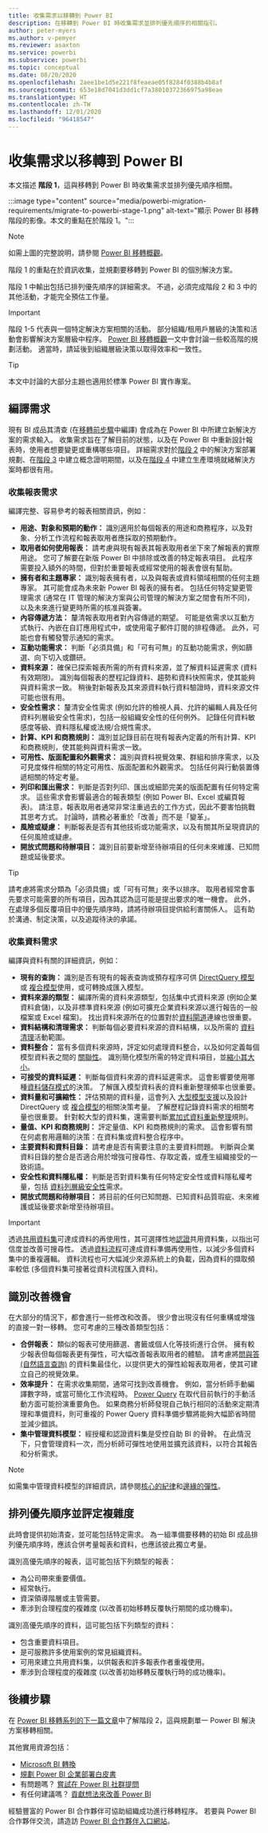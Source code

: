 ```yaml
---
title: 收集需求以移轉到 Power BI
description: 在移轉到 Power BI 時收集需求並排列優先順序的相關指引。
author: peter-myers
ms.author: v-pemyer
ms.reviewer: asaxton
ms.service: powerbi
ms.subservice: powerbi
ms.topic: conceptual
ms.date: 08/20/2020
ms.openlocfilehash: 2aee1be1d5e221f8feaeae05f8284f0388b4b8af
ms.sourcegitcommit: 653e18d7041d3dd1cf7a38010372366975a98eae
ms.translationtype: HT
ms.contentlocale: zh-TW
ms.lasthandoff: 12/01/2020
ms.locfileid: "96418547"
---
```

# <a name="gather-requirements-to-migrate-to-power-bi"></a>收集需求以移轉到 Power BI

本文描述 **階段 1**，這與移轉到 Power BI 時收集需求並排列優先順序相關。

:::image type="content" source="media/powerbi-migration-requirements/migrate-to-powerbi-stage-1.png" alt-text="顯示 Power BI 移轉階段的影像。本文的重點在於階段 1。":::

> [!NOTE]
> 如需上圖的完整說明，請參閱 [Power BI 移轉概觀](powerbi-migration-overview.md)。

階段 1 的重點在於資訊收集，並規劃要移轉到 Power BI 的個別解決方案。

階段 1 中輸出包括已排列優先順序的詳細需求。 不過，必須完成階段 2 和 3 中的其他活動，才能完全預估工作量。

> [!IMPORTANT]
> 階段 1-5 代表與一個特定解決方案相關的活動。 部分組織/租用戶層級的決策和活動會影響解決方案層級中程序。 [Power BI 移轉概觀](powerbi-migration-overview.md)一文中會討論一些較高階的規劃活動。 適當時，請延後到組織層級決策以取得效率和一致性。

> [!TIP]
> 本文中討論的大部分主題也適用於標準 Power BI 實作專案。

## <a name="compile-requirements"></a>編譯需求

現有 BI 成品其清查 (在[移轉前步驟](powerbi-migration-pre-migration-steps.md)中編譯) 會成為在 Power BI 中所建立新解決方案的需求輸入。 收集需求旨在了解目前的狀態，以及在 Power BI 中重新設計報表時，使用者想要變更或重構哪些項目。 詳細需求對於[階段 2](powerbi-migration-planning.md) 中的解決方案部署規劃、在[階段 3](powerbi-migration-proof-of-concept.md) 中建立概念證明期間，以及在[階段 4](powerbi-migration-create-validate-content.md) 中建立生產環境就緒解決方案時都很有用。

### <a name="gather-report-requirements"></a>收集報表需求

編譯完整、容易參考的報表相關資訊，例如：

- **用途、對象和預期的動作：** 識別適用於每個報表的用途和商務程序，以及對象、分析工作流程和報表取用者應採取的預期動作。
- **取用者如何使用報表：** 請考慮與現有報表其報表取用者坐下來了解報表的實際用途。 您可了解要在新版 Power BI 中排除或改善的特定報表項目。 此程序需要投入額外的時間，但對於重要報表或經常使用的報表會很有幫助。
- **擁有者和主題專家：** 識別報表擁有者，以及與報表或資料領域相關的任何主題專家。 其可能會成為未來新 Power BI 報表的擁有者。 包括任何特定變更管理需求 (通常在 IT 管理的解決方案與公司管理的解決方案之間會有所不同)，以及未來進行變更時所需的核准與簽署。
- **內容傳遞方法：** 釐清報表取用者對內容傳遞的期望。 可能是依需求以互動方式執行、內嵌在自訂應用程式中，或使用電子郵件訂閱的排程傳遞。 此外，可能也會有觸發警示通知的需求。
- **互動功能需求：** 判斷「必須具備」和「可有可無」的互動功能需求，例如篩選、向下切入或鑽研。
- **資料來源：** 確保已探索報表所需的所有資料來源，並了解資料延遲需求 (資料有效期限)。 識別每個報表的歷程記錄資料、趨勢和資料快照需求，使其能夠與資料需求一致。 稍後對新報表及其來源資料執行資料驗證時，資料來源文件可能也很有用。
- **安全性需求：** 釐清安全性需求 (例如允許的檢視人員、允許的編輯人員及任何資料列層級安全性需求)，包括一般組織安全性的任何例外。 記錄任何資料敏感度等級、資料隱私權或法規/合規性需求。
- **計算、KPI 和商務規則：** 識別並記錄目前在現有報表內定義的所有計算、KPI 和商務規則，使其能夠與資料需求一致。
- **可用性、版面配置和外觀需求：** 識別與資料視覺效果、群組和排序需求，以及可見度條件相關的特定可用性、版面配置和外觀需求。 包括任何與行動裝置傳遞相關的特定考量。
- **列印和匯出需求：** 判斷是否對列印、匯出或細節完美的版面配置有任何特定需求。 這些需求會影響最適合的報表類型 (例如 Power BI、Excel 或編頁報表)。 請注意，報表取用者通常非常注重過去的工作方式，因此不要害怕挑戰其思考方式。 討論時，請務必著重於「改善」而不是「變革」。
- **風險或疑慮：** 判斷報表是否有其他技術或功能需求，以及有關其所呈現資訊的任何風險或疑慮。
- **開放式問題和待辦項目：** 識別目前要新增至待辦項目的任何未來維護、已知問題或延後要求。

> [!TIP]
> 請考慮將需求分類為「必須具備」或「可有可無」來予以排序。 取用者經常會事先要求可能需要的所有項目，因為其認為這可能是提出要求的唯一機會。 此外，在處理多個反覆項目中的優先順序時，請將待辦項目提供給利害關係人。 這有助於溝通、制定決策，以及追蹤待決的承諾。

### <a name="gather-data-requirements"></a>收集資料需求

編譯與資料有關的詳細資訊，例如：

- **現有的查詢：** 識別是否有現有的報表查詢或預存程序可供 [DirectQuery 模型](../connect-data/desktop-use-directquery.md)或 [複合模型](../transform-model/desktop-composite-models.md)使用，或可轉換成匯入模型。
- **資料來源的類型：** 編譯所需的資料來源類型，包括集中式資料來源 (例如企業資料倉儲)，以及非標準資料來源 (例如可擴充企業資料來源以進行報告的一般檔案或 Excel 檔案)。 找出資料來源所在的位置對於[資料閘道](../connect-data/service-gateway-onprem.md)連線也很重要。
- **資料結構和清理需求：** 判斷每個必要資料來源的資料結構，以及所需的 [資料清理](../transform-model/desktop-query-overview.md)活動範圍。
- **資料整合：** 當有多個資料來源時，評定如何處理資料整合，以及如何定義每個模型資料表之間的 [關聯性](../transform-model/desktop-create-and-manage-relationships.md)。 識別簡化模型所需的特定資料項目，並[縮小其大小](import-modeling-data-reduction.md)。
- **可接受的資料延遲：** 判斷每個資料來源的資料延遲需求。 這會影響要使用哪種[資料儲存模式](../transform-model/desktop-storage-mode.md)的決策。 了解匯入模型資料表的資料重新整理頻率也很重要。
- **資料量和可擴縮性：** 評估預期的資料量，這會列入 [大型模型支援](../admin/service-premium-large-models.md)以及設計 DirectQuery 或 [複合模型](../transform-model/desktop-composite-models.md)的相關決策考量。 了解歷程記錄資料需求的相關考量也很重要。 針對較大型的資料集，還需要判斷[累加式資料重新整理](../admin/service-premium-incremental-refresh.md)規則。
- **量值、KPI 和商務規則：** 評定量值、KPI 和商務規則的需求。 這會影響有關在何處套用邏輯的決策：在資料集或資料整合程序中。
- **主要資料和資料目錄：** 請考慮是否有需要注意的主要資料問題。 判斷與企業資料目錄的整合是否適合用於增強可搜尋性、存取定義，或產生組織接受的一致術語。
- **安全性和資料隱私權：** 判斷是否對資料集有任何特定安全性或資料隱私權考量，包括 [資料列層級安全性](../admin/service-admin-rls.md)需求。
- **開放式問題和待辦項目：** 將目前的任何已知問題、已知資料品質瑕疵、未來維護或延後要求新增至待辦項目。

> [!IMPORTANT]
> 透過[共用資料集](../connect-data/service-datasets-share.md)可達成資料的再使用性，其可選擇性地[認證](../collaborate-share/service-endorse-content.md)共用資料集，以指出可信度並改善可搜尋性。 透過[資料流程](../transform-model/dataflows/dataflows-introduction-self-service.md)可達成資料準備再使用性，以減少多個資料集中的重複邏輯。 資料流程也可大幅減少來源系統上的負載，因為資料的擷取頻率較低 (多個資料集可接著從資料流程匯入資料)。

## <a name="identify-improvement-opportunities"></a>識別改善機會

在大部分的情況下，都會進行一些修改和改善。 很少會出現沒有任何重構或增強的直接一對一移轉。 您可考慮的三種改善類型包括：

- **合併報表：** 類似的報表可使用篩選、書籤或個人化等技術進行合併。 擁有較少報表但每個報表更有彈性，可大幅改善報表取用者的體驗。 請考慮將[問與答 (自然語言查詢)](../natural-language/q-and-a-best-practices.md) 的資料集最佳化，以提供更大的彈性給報表取用者，使其可建立自己的視覺效果。
- **效率提升：** 在需求收集期間，通常可找到改善機會。 例如，當分析師手動編譯數字時，或當可簡化工作流程時。 [Power Query](../transform-model/desktop-query-overview.md) 在取代目前執行的手動活動方面可能扮演重要角色。 如果商務分析師發現自己執行相同的活動來定期清理和準備資料，則可重複的 Power Query 資料準備步驟將能夠大幅節省時間並減少錯誤。
- **集中管理資料模型：** 經授權和認證資料集是受控自助 BI 的骨幹。 在此情況下，只會管理資料一次，而分析師可彈性地使用並擴充該資料，以符合其報告和分析需求。

> [!NOTE]
> 如需集中管理資料模型的詳細資訊，請參閱[核心的紀律](center-of-excellence-microsoft-business-intelligence-transformation.md#discipline-at-the-core)和[邊緣的彈性](center-of-excellence-microsoft-business-intelligence-transformation.md#flexibility-at-the-edge)。

## <a name="prioritize-and-assess-complexity"></a>排列優先順序並評定複雜度

此時會提供初始清查，並可能包括特定需求。 為一組準備要移轉的初始 BI 成品排列優先順序時，應該合併考量報表和資料，也應該彼此獨立考量。

識別高優先順序的報表，這可能包括下列類型的報表：

- 為公司帶來重要價值。
- 經常執行。
- 資深領導階層或主管需要。
- 牽涉到合理程度的複雜度 (以改善初始移轉反覆執行期間的成功機率)。

識別高優先順序的資料，這可能包括下列類型的資料：

- 包含重要資料項目。
- 是可服務許多使用案例的常見組織資料。
- 可用來建立共用資料集，以供報表和許多報表作者重複使用。
- 牽涉到合理程度的複雜度 (以改善初始移轉反覆執行時的成功機率)。

## <a name="next-steps"></a>後續步驟

在 [Power BI 移轉系列的下一篇文章](powerbi-migration-planning.md)中了解階段 2，這與規劃單一 Power BI 解決方案移轉相關。

其他實用資源包括：

- [Microsoft BI 轉換](center-of-excellence-microsoft-business-intelligence-transformation.md)
- [規劃 Power BI 企業部署白皮書](https://aka.ms/PBIEnterpriseDeploymentWP)
- 有問題嗎？ [嘗試在 Power BI 社群提問](https://community.powerbi.com/)
- 有任何建議嗎？ [貢獻想法來改善 Power BI](https://ideas.powerbi.com/)

經驗豐富的 Power BI 合作夥伴可協助組織成功進行移轉程序。 若要與 Power BI 合作夥伴交流，請造訪 [Power BI 合作夥伴入口網站](https://powerbi.microsoft.com/partners/)。
